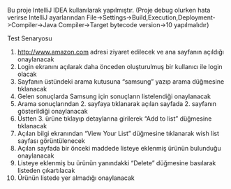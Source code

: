 Bu proje IntelliJ IDEA kullanılarak yapılmıştır.
(Proje debug olurken hata verirse IntelliJ ayarlarından File->Settings->Build,Execution,Deployment->Compiler->Java Compiler->Target bytecode version->10 yapılmalıdır) 


Test Senaryosu
1. http://www.amazon.com adresi ziyaret edilecek ve ana sayfanın açıldığı 
onaylanacak
2. Login ekranını açılarak daha önceden oluşturulmuş bir kullanıcı ile 
login olacak
3. Sayfanın üstündeki arama kutusuna “samsung” yazıp arama düğmesine 
tıklanacak
4. Gelen sonuçlarda Samsung için sonuçların listelendiği onaylanacak
5. Arama sonuçlarından 2. sayfaya tıklanarak açılan sayfada 2. sayfanın 
gösterildiği
onaylanacak
6. Üstten 3. ürüne tıklayıp detaylarına girilerek “Add to list” düğmesine 
tıklanacak
7. Açılan bilgi ekranından “View Your List” düğmesine tıklanarak wish 
list sayfası
görüntülenecek
8. Açılan sayfada bir önceki maddede listeye eklenmiş ürünün bulunduğu 
onaylanacak
9. Listeye eklenmiş bu ürünün yanındakki “Delete” düğmesine basılarak 
listeden
çıkartılacak
10. Ürünün listede yer almadığı onaylanacak
